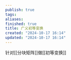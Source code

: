 ```yaml
---
publish: true
tags: 
aliases: 
finished: true
title: 广义初等变换
created: "2024-10-17 16:14"
updated: "2024-10-17 16:14"
---
```

针对[[分块矩阵]]做[[初等变换]]
